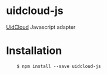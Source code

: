 # uidcloud-js

[UidCloud](http://uid.cloud) Javascript adapter

# Installation

    	$ npm install --save uidcloud-js
